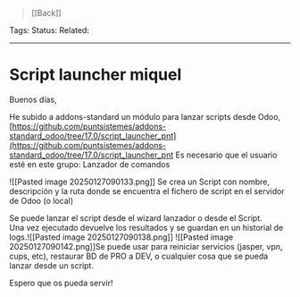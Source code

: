 > [[Back]]

Tags: 
Status: 
Related: 

___

# Script launcher miquel

Buenos días,  
  
He subido a addons-standard un módulo para lanzar scripts desde Odoo,  
[https://github.com/puntsistemes/addons-standard_odoo/tree/17.0/script_launcher_pnt](https://github.com/puntsistemes/addons-standard_odoo/tree/17.0/script_launcher_pnt
Es necesario que el usuario esté en este grupo: Lanzador de comandos

![[Pasted image 20250127090133.png]]
Se crea un Script con nombre, descripción y la ruta donde se encuentra el fichero de script en el servidor de Odoo (o local)

Se puede lanzar el script desde el wizard lanzador o desde el Script.  
Una vez ejecutado devuelve los resultados y se guardan en un historial de logs.![[Pasted image 20250127090138.png]]
![[Pasted image 20250127090142.png]]Se puede usar para reiniciar servicios (jasper, vpn, cups, etc), restaurar BD de PRO a DEV, o cualquier cosa que se pueda lanzar desde un script.  
  
Espero que os pueda servir!
